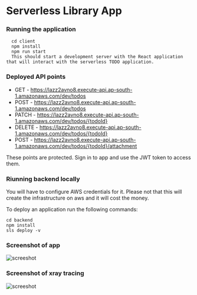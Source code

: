 # Serverless Library App
### Running the application 
```
  cd client
  npm install
  npm run start
  This should start a development server with the React application that will interact with the serverless TODO application.
```

### Deployed API points
 -  GET - https://lazz2avno8.execute-api.ap-south-1.amazonaws.com/dev/todos
 - POST - https://lazz2avno8.execute-api.ap-south-1.amazonaws.com/dev/todos
 - PATCH - https://lazz2avno8.execute-api.ap-south-1.amazonaws.com/dev/todos/{todoId}
 - DELETE - https://lazz2avno8.execute-api.ap-south-1.amazonaws.com/dev/todos/{todoId}
 - POST - https://lazz2avno8.execute-api.ap-south-1.amazonaws.com/dev/todos/{todoId}/attachment

These points are protected. Sign in to app and use the JWT token to access them. 

### Riunning backend locally
You will have to configure AWS credentials for it. Please not that this will create the infrastructure on aws and it will cost the money.

To deploy an application run the following commands:
```
cd backend
npm install
sls deploy -v
```

### Screenshot of app
![screeshot](https://github.com/metanitesh/Serverless-ToDo/blob/master/library-app.png "screeshot")

### Screenshot of xray tracing 
![screeshot](https://github.com/metanitesh/Serverless-ToDo/blob/master/x-ray.png "screeshot")

